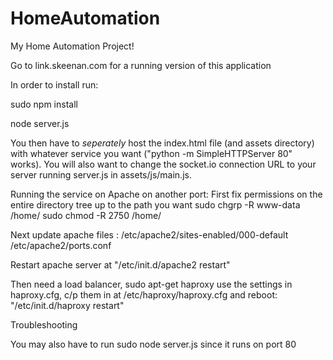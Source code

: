 HomeAutomation
==============

My Home Automation Project!

Go to link.skeenan.com for a running version of this application

In order to install run:

sudo npm install

node server.js

You then have to _seperately_ host the index.html file (and assets directory) with whatever service you want ("python -m SimpleHTTPServer 80" works). You will also want to change the socket.io connection URL to your server running server.js in assets/js/main.js.

<!-- If you want to host it all from the same server, install the appacheConfig file, which allows you to host the static files on another port -->

Running the service on Apache on another port:
First fix permissions on the entire directory tree up to the path you want
sudo chgrp -R www-data /home/
sudo chmod -R 2750 /home/

Next update apache files : /etc/apache2/sites-enabled/000-default
 /etc/apache2/ports.conf

Restart apache server at "/etc/init.d/apache2 restart" 

Then need a load balancer, 
sudo apt-get haproxy
use the settings in haproxy.cfg, c/p them in at
/etc/haproxy/haproxy.cfg
and reboot: "/etc/init.d/haproxy restart"

Troubleshooting

You may also have to run sudo node server.js since it runs on port 80